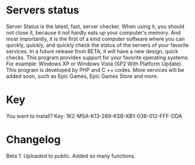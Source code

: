 # Servers status
 Server Status is the latest, fast, server checker. When using it, you should not close it, because it not hardly eats up your computer's memory. And most importantly, it is the first of a kind computer software where you can quickly, quickly, and quickly check the status of the servers of your favorite services. In a future release from BETA, it will have a new design, quick checks. This program provides support for your favorite operating systems. For example: Windows XP or Windows Vista (SP2 With Platform Update). This program is developed by PHP and C ++ codes. More services will be added soon, such as Epic Games, Epic Games Store and more.

# Key
You want to install? Key: 1K2-MSA-K13-289-KSB-KB1-038-012-FFF-DDA

# Changelog
Beta 1: Uploaded to public. Added so many functions.

